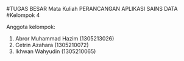 #TUGAS BESAR Mata Kuliah PERANCANGAN APLIKASI SAINS DATA
#Kelompok 4

Anggota kelompok:
1. Abror Muhammad Hazim (1305213026)
2. Cetrin Azahara (1305210072)
3. Ikhwan Wahyudin (1305210065)
